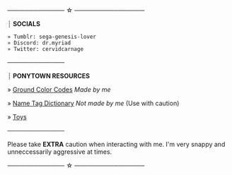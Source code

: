 ───────────── ☆ ────────────────

┊ **SOCIALS**
```
» Tumblr: sega-genesis-lover
» Discord: dr.myriad
» Twitter: cervidcarnage
```
─────────────

┊ **PONYTOWN RESOURCES**

» [Ground Color Codes](https://rentry.co/ponytown-color-codes) *Made by me*

» [Name Tag Dictionary](https://rentry.co/Name-Tag-Dictionary) *Not made by me* (Use with caution)

» [Toys](https://ponytown.fandom.com/wiki/Toys)

─────────────

Please take **EXTRA** caution when interacting with me. I'm very snappy and unneccessarily aggressive at times. 

───────────── ☆ ────────────────
